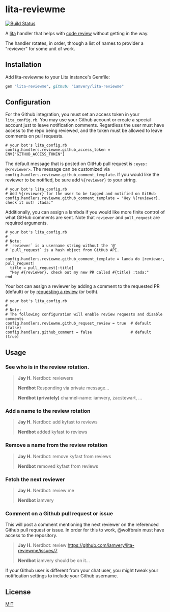 # lita-reviewme
[![Build Status](https://travis-ci.org/iamvery/lita-reviewme.svg?branch=master)](https://travis-ci.org/iamvery/lita-reviewme)

A [lita](https://www.lita.io/) handler that helps with [code review](http://en.wikipedia.org/wiki/Code_review)
without getting in the way.

The handler rotates, in order, through a list of names to provider a "reviewer"
for some unit of work.

## Installation

Add lita-reviewme to your Lita instance's Gemfile:

``` ruby
gem "lita-reviewme", github: "iamvery/lita-reviewme"
```

## Configuration

For the Github integration, you must set an access token in your `lita_config.rb`.
You may use your Github account or create a special account just to leave notification comments.
Regardless the user must have access to the repo being reviewed, and the token must be allowed to leave comments on pull requests.

```
# your bot's lita_config.rb
config.handlers.reviewme.github_access_token = ENV["GITHUB_ACCESS_TOKEN"]
```

The default message that is posted on GitHub pull request is `:eyes: @<reviewer>`.
The message can be customized via `config.handlers.reviewme.github_comment_template`.
If you would like the reviewer to be notified, be sure add `%{reviewer}` to your string.

```
# your bot's lita_config.rb
# Add %{reviewer} for the user to be tagged and notified on GitHub
config.handlers.reviewme.github_comment_template = "Hey %{reviewer}, check it out! :tada:"
```

Additionally, you can assign a lambda if you would like more finite control of what GitHub comments are sent.
Note that `reviewer` and `pull_request` are required arguments.

```
# your bot's lita_config.rb
#
# Note:
# `reviewer` is a username string without the '@'
# `pull_request` is a hash object from GitHub API.

config.handlers.reviewme.github_comment_template = lamda do |reviewer, pull_request|
  title = pull_request[:title]
  "Hey #{reviewer}, check out my new PR called #{title} :tada:"
end
```

Your bot can assign a reviewer by adding a comment to the requested PR (default) or by [requesting a review](https://github.com/blog/2291-introducing-review-requests) (or both).

```
# your bot's lita_config.rb
#
# Note:
# The following configuration will enable review requests and disable comments
config.handlers.reviewme.github_request_review = true  # default (false)
config.handlers.github_comment = false                 # default (true)
```

## Usage

### See who is in the review rotation.

> **Jay H.** Nerdbot: reviewers
>
> **Nerdbot** Responding via private message...
>
> **Nerdbot (privately)** channel-name: iamvery, zacstewart, ...

### Add a name to the review rotation

> **Jay H.** Nerdbot: add kyfast to reviews
>
> **Nerdbot** added kyfast to reviews

### Remove a name from the review rotation

> **Jay H.** Nerdbot: remove kyfast from reviews
>
> **Nerdbot** removed kyfast from reviews

### Fetch the next reviewer

> **Jay H.** Nerdbot: review me
>
> **Nerdbot** iamvery

### Comment on a Github pull request or issue
This will post a comment mentioning the next reviewer on the referenced Github
pull request or issue. In order for this to work, @wolfbrain must have access
to the repository.

> **Jay H.** Nerdbot: review https://github.com/iamvery/lita-reviewme/issues/7
>
> **Nerdbot** iamvery should be on it...

If your Github user is different from your chat user, you might tweak your notification settings to include your Github username.

## License

[MIT](http://opensource.org/licenses/MIT)
